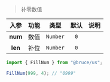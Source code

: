> 补零数值

入参|功能|类型|默认|说明
:-:|:-:|:-:|:-:|-
**num**|数值|`Number`|`0`
**len**|补位|`Number`|`0`

```js
import { FillNum } from "@bruce/us";

FillNum(999, 4); // "0999"
```